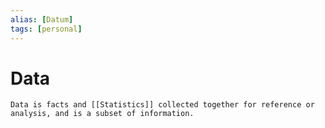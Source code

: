 ```yaml
---
alias: [Datum]
tags: [personal]
---
```

# Data


```ad-note
Data is facts and [[Statistics]] collected together for reference or analysis, and is a subset of information.
```